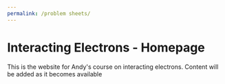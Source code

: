 ```yaml
---
permalink: /problem sheets/
---
```


# Interacting Electrons - Homepage
This is the website for Andy's course on interacting electrons. Content will be added as it becomes available
